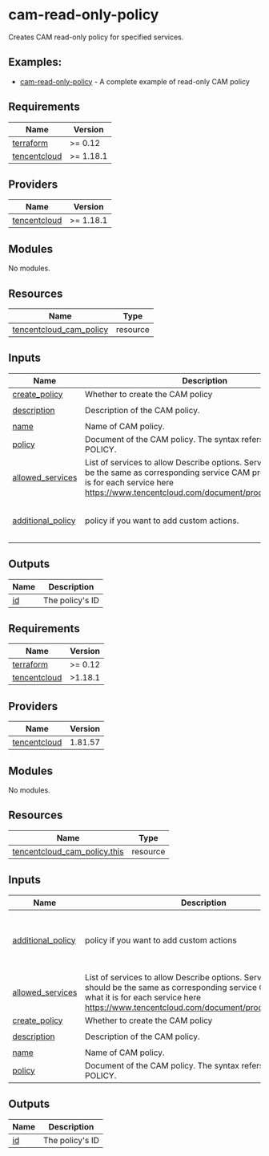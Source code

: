 # cam-read-only-policy

Creates CAM read-only policy for specified services.

## Examples:

- [cam-read-only-policy](https://github.com/terraform-tencentcloud-modules/terraform-tencentcloud-cam/tree/main/examples/cam-read-only-policy
) - A complete example of read-only CAM policy


## Requirements

| Name | Version |
|------|---------|
| <a name="requirement_terraform"></a> [terraform](#requirement\_terraform) | >= 0.12 |
| <a name="requirement_tencentcloud"></a> [tencentcloud](#requirement\_tencentcloud) | >= 1.18.1 |

## Providers

| Name | Version |
|------|---------|
| <a name="provider_tencentcloud"></a> [tencentcloud](#provider\_tencentcloud) | >= 1.18.1 |

## Modules

No modules.

## Resources

| Name | Type |
|------|------|
| [tencentcloud_cam_policy](https://registry.terraform.io/providers/tencentcloudstack/tencentcloud/latest/docs/resources/cam_policy) | resource |


## Inputs

| Name | Description | Type | Default | Required |
|------|-------------|------|---------|:--------:|
| <a name="input_create_policy"></a> [create\_policy](#input\_create\_policy) | Whether to create the CAM policy | `bool` | `true` | no |
| <a name="input_description"></a> [description](#input\_description) | Description of the CAM policy. | `string` | `"CAM Policy"` | no |
| <a name="input_name"></a> [name](#input\_name) | Name of CAM policy. | `string` | `null` | no |
| <a name="input_policy"></a> [policy](#input\_policy) | Document of the CAM policy. The syntax refers to CAM POLICY.  | `string` | `""` | no |
| <a name="input_allowed_services"></a> [allowed_services](#input\_allowed_services) | List of services to allow Describe options. Service name should be the same as corresponding service CAM prefix. See what it is for each service here https://www.tencentcloud.com/document/product/598/10588. | `list(string)` | `[]` | no |
| <a name="input_additional_policy"></a> [additional_policy](#input\_additional_policy) | policy if you want to add custom actions.| `list(object({action = list(string)effect = stringresource = list(string)}))` | `[]` | no |

## Outputs

| Name | Description |
|------|-------------|
| <a name="output_id"></a> [id](#output\_id) | The policy's ID |

<!-- BEGIN_TF_DOCS -->
## Requirements

| Name | Version |
|------|---------|
| <a name="requirement_terraform"></a> [terraform](#requirement\_terraform) | >= 0.12 |
| <a name="requirement_tencentcloud"></a> [tencentcloud](#requirement\_tencentcloud) | >1.18.1 |

## Providers

| Name | Version |
|------|---------|
| <a name="provider_tencentcloud"></a> [tencentcloud](#provider\_tencentcloud) | 1.81.57 |

## Modules

No modules.

## Resources

| Name | Type |
|------|------|
| [tencentcloud_cam_policy.this](https://registry.terraform.io/providers/tencentcloudstack/tencentcloud/latest/docs/resources/cam_policy) | resource |

## Inputs

| Name | Description | Type | Default | Required |
|------|-------------|------|---------|:--------:|
| <a name="input_additional_policy"></a> [additional\_policy](#input\_additional\_policy) | policy if you want to add custom actions | <pre>list(object({<br>    action   = list(string)<br>    effect   = string<br>    resource = list(string)<br>  }))</pre> | `[]` | no |
| <a name="input_allowed_services"></a> [allowed\_services](#input\_allowed\_services) | List of services to allow Describe options. Service name should be the same as corresponding service CAM prefix. See what it is for each service here https://www.tencentcloud.com/document/product/598/10588 | `list(string)` | `[]` | no |
| <a name="input_create_policy"></a> [create\_policy](#input\_create\_policy) | Whether to create the CAM policy | `bool` | `true` | no |
| <a name="input_description"></a> [description](#input\_description) | Description of the CAM policy. | `string` | `"CAM Policy"` | no |
| <a name="input_name"></a> [name](#input\_name) | Name of CAM policy. | `string` | `""` | no |
| <a name="input_policy"></a> [policy](#input\_policy) | Document of the CAM policy. The syntax refers to CAM POLICY. | `string` | `"{}"` | no |

## Outputs

| Name | Description |
|------|-------------|
| <a name="output_id"></a> [id](#output\_id) | The policy's ID |
<!-- END_TF_DOCS -->